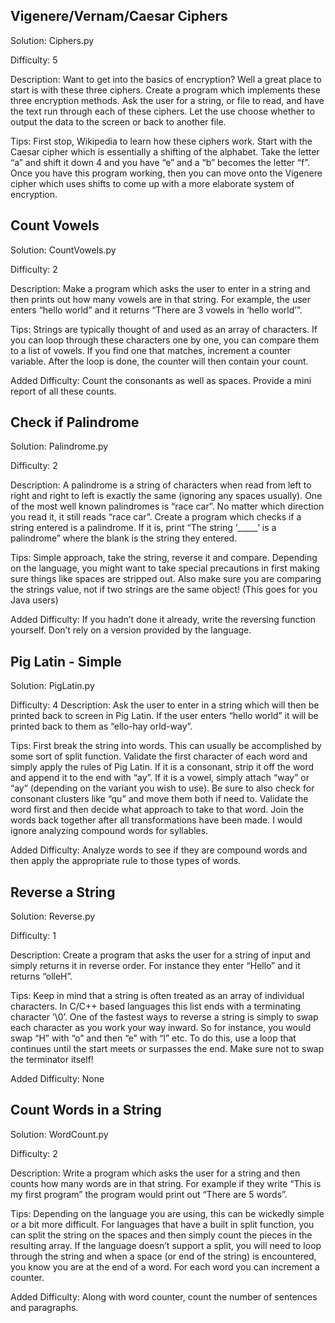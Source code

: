 Vigenere/Vernam/Caesar Ciphers
------------------------------
Solution: Ciphers.py

Difficulty: 5

Description: Want to get into the basics of encryption? Well a great place to start is with these three ciphers. Create a program which implements these three encryption methods. Ask the user for a string, or file to read, and have the text run through each of these ciphers. Let the use choose whether to output the data to the screen or back to another file.

Tips: First stop, Wikipedia to learn how these ciphers work. Start with the Caesar cipher which is essentially a shifting of the alphabet. Take the letter “a” and shift it down 4 and you have “e” and a “b” becomes the letter “f”. Once you have this program working, then you can move onto the Vigenere cipher which uses shifts to come up with a more elaborate system of encryption.

Count Vowels
------------
Solution: CountVowels.py

Difficulty: 2

Description: Make a program which asks the user to enter in a string and then prints out how many vowels are in that string. For example, the user enters “hello world” and it returns “There are 3 vowels in ‘hello world’”.

Tips: Strings are typically thought of and used as an array of characters. If you can loop through these characters one by one, you can compare them to a list of vowels. If you find one that matches, increment a counter variable. After the loop is done, the counter will then contain your count.

Added Difficulty: Count the consonants as well as spaces. Provide a mini report of all these counts.

Check if Palindrome
-------------------
Solution: Palindrome.py

Difficulty: 2

Description: A palindrome is a string of characters when read from left to right and right to left is exactly the same (ignoring any spaces usually). One of the most well known palindromes is “race car”. No matter which direction you read it, it still reads “race car”. Create a program which checks if a string entered is a palindrome. If it is, print “The string ‘_____’ is a palindrome” where the blank is the string they entered.

Tips: Simple approach, take the string, reverse it and compare. Depending on the language, you might want to take special precautions in first making sure things like spaces are stripped out. Also make sure you are comparing the strings value, not if two strings are the same object! (This goes for you Java users)

Added Difficulty: If you hadn’t done it already, write the reversing function yourself. Don’t rely on a version provided by the language.

Pig Latin - Simple
------------------
Solution: PigLatin.py

Difficulty: 4
Description: Ask the user to enter in a string which will then be printed back to screen in Pig Latin. If the user enters “hello world” it will be printed back to them as “ello-hay orld-way”.

Tips: First break the string into words. This can usually be accomplished by some sort of split function. Validate the first character of each word and simply apply the rules of Pig Latin. If it is a consonant, strip it off the word and append it to the end with “ay”. If it is a vowel, simply attach “way” or “ay” (depending on the variant you wish to use). Be sure to also check for consonant clusters like “qu” and move them both if need to. Validate the word first and then decide what approach to take to that word. Join the words back together after all transformations have been made. I would ignore analyzing compound words for syllables.

Added Difficulty: Analyze words to see if they are compound words and then apply the appropriate rule to those types of words.

Reverse a String
----------------
Solution: Reverse.py

Difficulty: 1

Description: Create a program that asks the user for a string of input and simply returns it in reverse order. For instance they enter “Hello” and it returns “olleH”.

Tips: Keep in mind that a string is often treated as an array of individual characters. In C/C++ based languages this list ends with a terminating character ‘\0’. One of the fastest ways to reverse a string is simply to swap each character as you work your way inward. So for instance, you would swap “H” with “o” and then “e” with “l” etc. To do this, use a loop that continues until the start meets or surpasses the end. Make sure not to swap the terminator itself!

Added Difficulty: None

Count Words in a String
-----------------------
Solution: WordCount.py

Difficulty: 2

Description: Write a program which asks the user for a string and then counts how many words are in that string. For example if they write “This is my first program” the program would print out “There are 5 words”.

Tips: Depending on the language you are using, this can be wickedly simple or a bit more difficult. For languages that have a built in split function, you can split the string on the spaces and then simply count the pieces in the resulting array. If the language doesn’t support a split, you will need to loop through the string and when a space (or end of the string) is encountered, you know you are at the end of a word. For each word you can increment a counter.

Added Difficulty: Along with word counter, count the number of sentences and paragraphs.
